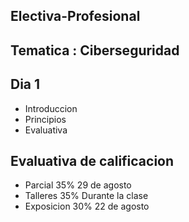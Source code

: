 ## Electiva-Profesional
## Tematica : Ciberseguridad
## Dia 1

* Introduccion
* Principios
* Evaluativa

## Evaluativa de calificacion


* Parcial 35% 29 de agosto
* Talleres 35% Durante la clase
* Exposicion 30% 22 de agosto